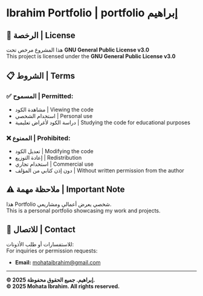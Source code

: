 # Ibrahim Portfolio | portfolio إبراهيم

## 📄 الرخصة | License
هذا المشروع مرخص تحت **GNU General Public License v3.0**  
This project is licensed under the **GNU General Public License v3.0**

## 📋 الشروط | Terms
### ✅ المسموح | Permitted:
- مشاهدة الكود | Viewing the code
- استخدام الشخصي | Personal use
- دراسة الكود لأغراض تعليمية | Studying the code for educational purposes

### ❌ الممنوع | Prohibited:
- تعديل الكود | Modifying the code
- إعادة التوزيع | Redistribution
- استخدام تجاري | Commercial use
- دون إذن كتابي من المؤلف | Without written permission from the author

## ⚠️ ملاحظة مهمة | Important Note
هذا Portfolio شخصي يعرض أعمالي ومشاريعي.  
This is a personal portfolio showcasing my work and projects.

## 📧 للاتصال | Contact
للاستفسارات أو طلب الأذونات:  
For inquiries or permission requests:

- **Email:** mohataibrahim@gmail.com

---

**© 2025 إبراهيم. جميع الحقوق محفوظة.**  
**© 2025 Mohata Ibrahim. All rights reserved.**
